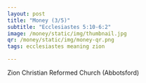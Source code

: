 ```yaml
---
layout: post
title: "Money (3/5)"
subtitle: "Ecclesiastes 5:10-6:2"
image: /money/static/img/thumbnail.jpg
qr: /money/static/img/money-qr.png
tags: ecclesiastes meaning zion

---
```

Zion Christian Reformed Church (Abbotsford)
